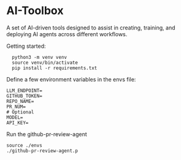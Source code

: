 # AI-Toolbox
A set of AI-driven tools designed to assist in creating, training, and deploying AI agents across different workflows.


Getting started:

```shell
  python3 -m venv venv
  source venv/bin/activate
  pip install -r requirements.txt
```

Define a few environment variables in the envs file:
``` shell
LLM_ENDPOINT=
GITHUB_TOKEN=
REPO_NAME=
PR_NUM=
# Optional
MODEL=
API_KEY=
```

 Run the github-pr-review-agent
```shell
source ./envs
./github-pr-review-agent.p
```
